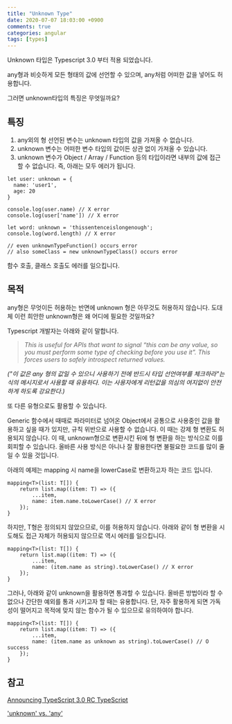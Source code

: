 ```yaml
---
title: "Unknown Type"
date: 2020-07-07 18:03:00 +0900
comments: true
categories: angular
tags: [types]
---
```



Unknown 타입은 Typescript 3.0 부터 적용 되었습니다.

any형과 비슷하게 모든 형태의 값에 선언할 수 있으며, any처럼 어떠한 값을 넣어도 허용합니다.

그러면 unknown타입의 특징은 무엇일까요?

## 특징

1. any외의 형 선언된 변수는 unknown 타입의 값을 가져올 수 없습니다.
2. unknown 변수는 어떠한 변수 타입의 값이든 상관 없이 가져올 수 있습니다.
3. unknown 변수가 Object / Array / Function 등의 타입이라면 내부의 값에 접근할 수 없습니다. 즉, 아래는 모두 에러가 됩니다.

```tsx
let user: unknown = {
  name: 'user1',
  age: 20
}

console.log(user.name) // X error
console.log(user['name']) // X error

let word: unknown = 'thissentenceislongenough';
console.log(word.length) // X error

// even unknownTypeFunction() occurs error
// also someClass = new unknownTypeClass() occurs error
```

함수 호출, 클래스 호출도 에러를 일으킵니다.

## 목적

any형은 무엇이든 허용하는 반면에 unknown 형은 아무것도 허용하지 않습니다. 도대체 이런 희안한 unknown형은 왜 어디에 필요한 것일까요?

Typescript 개발자는 아래와 같이 말합니다.

> *This is useful for APIs that want to signal “this can be any value, so you must perform some type of checking before you use it”. This forces users to safely introspect returned values.*

*("이 값은 any 형의 값일 수 있으니 사용하기 전에 반드시 타입 선언여부를 체크하라"는 식의 메시지로서 사용할 때 유용하다. 이는 사용자에게 리턴값을 의심의 여지없이 안전하게 하도록 강요한다.)*

또 다른 유형으로도 활용할 수 있습니다.

Generic 함수에서 때때로 파라미터로 넘어온 Object에서 공통으로 사용중인 값을  활용하고 싶을 때가 있지만, 규칙 위반으로 사용할 수 없습니다. 이 때는 강제 형 변환도 허용되지 않습니다. 이 때, unknown형으로 변환시킨 뒤에 형 변환을 하는 방식으로 이를 회피할 수 있습니다. 올바른 사용 방식은 아니나 잘 활용한다면 불필요한 코드를 많이 줄일 수 있을 것입니다.

아래의 예제는 mapping 시 name을 lowerCase로 변환하고자 하는 코드 입니다. 

```tsx
mapping<T>(list: T[]) {
	return list.map((item: T) => ({
		...item,
		name: item.name.toLowerCase() // X error
	});
}
```

하지만, T형은 정의되지 않았으므로, 이를 허용하지 않습니다. 아래와 같이 형 변환을 시도해도 접근 자체가 허용되지 않으므로 역시 에러를 일으킵니다.

```tsx
mapping<T>(list: T[]) {
	return list.map((item: T) => ({
		...item,
		name: (item.name as string).toLowerCase() // X error
	});
}
```

그러나, 아래와 같이 unknown을 활용하면 통과할 수 있습니다. 올바른 방법이라 할 수 없으나 간단한 예외를 통과 시키고자 할 때는 유용합니다. 단, 자주 활용하게 되면 가독성이 떨어지고 목적에 맞지 않는 함수가 될 수 있으므로 유의하여야 합니다.

```tsx
mapping<T>(list: T[]) {
	return list.map((item: T) => ({
		...item,
		name: (item.name as unknown as string).toLowerCase() // O success
	});
}
```

## 참고

[Announcing TypeScript 3.0 RC TypeScript](https://devblogs.microsoft.com/typescript/announcing-typescript-3-0-rc-2/#the-unknown-type)

['unknown' vs. 'any'](https://stackoverflow.com/questions/51439843/unknown-vs-any)